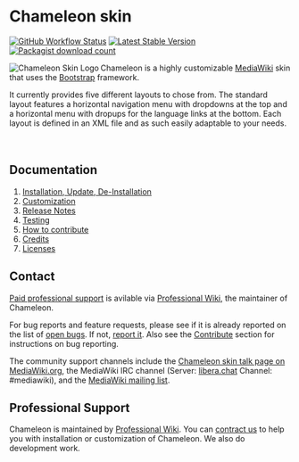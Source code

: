 # Chameleon skin

[![GitHub Workflow Status](https://img.shields.io/github/actions/workflow/status/ProfessionalWiki/chameleon/ci.yml?branch=master)](https://github.com/ProfessionalWiki/chameleon/actions?query=workflow%3ACI)
[![Latest Stable Version](https://poser.pugx.org/mediawiki/chameleon-skin/version.png)](https://packagist.org/packages/mediawiki/chameleon-skin)
[![Packagist download count](https://poser.pugx.org/mediawiki/chameleon-skin/d/total.png)](https://packagist.org/packages/mediawiki/chameleon-skin)

<img src='https://upload.wikimedia.org/wikipedia/mediawiki/thumb/3/31/Chameleon.svg/220px-Chameleon.svg.png' style='float:left;' align="left" title='Chameleon Skin Logo'>

Chameleon is a highly customizable [MediaWiki][mw] skin that uses the
[Bootstrap][twbs] framework.

It currently provides five different layouts to chose from. The standard layout
features a horizontal navigation menu with dropdowns at the top and a horizontal
menu with dropups for the language links at the bottom. Each layout is defined
in an XML file and as such easily adaptable to your needs.
<br/>
<br/>
<br/>

## Documentation

1. [Installation, Update, De-Installation](docs/installation.md)
2. [Customization](docs/customization.md)
3. [Release Notes](docs/release-notes.md)
4. [Testing](docs/testing.md)
5. [How to contribute](docs/contribute.md)
6. [Credits](docs/credits.md)
7. [Licenses](docs/licenses.md)

## Contact

[Paid professional support](https://professional.wiki/en/mediawiki-theme-development) is avilable via 
[Professional Wiki](https://professional.wiki/), the maintainer of Chameleon.

For bug reports and feature requests, please see if it is already reported on
the list of [open bugs][open bugs]. If not, [report it][report bugs]. Also see the
[Contribute](contribute.md) section for instructions on bug reporting.

The community support channels include the [Chameleon skin talk page on MediaWiki.org][chameleon-talk],
the MediaWiki IRC channel (Server: [libera.chat][irc] Channel: #mediawiki), and the [MediaWiki mailing list][mw-ml].

## Professional Support

Chameleon is maintained by [Professional Wiki](https://professional.wiki).
You can [contract us][contact-form] to help you with installation or customization of Chameleon.
We also do development work.

[mw]: https://www.mediawiki.org
[mw-chameleon]: https://www.mediawiki.org/wiki/Skin:Chameleon
[mw-chameleon-talk]: https://www.mediawiki.org/wiki/Skin_talk:Chameleon
[composer]: https://getcomposer.org/
[twbs]: http://getbootstrap.com/
[license]: https://www.gnu.org/copyleft/gpl.html

[open bugs]: https://github.com/ProfessionalWiki/chameleon/issues
[report bugs]: https://github.com/ProfessionalWiki/chameleon/issues/new
[chameleon-talk]: https://www.mediawiki.org/wiki/Skin_talk:Chameleon
[contact-form]: https://professional.wiki/en/contact
[irc]: https://web.libera.chat/?channel=#mediawiki
[mw-ml]: https://lists.wikimedia.org/mailman/listinfo/mediawiki-l
